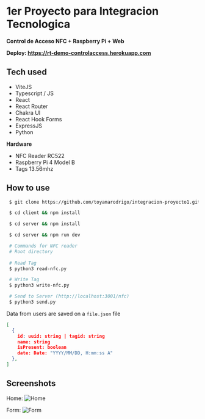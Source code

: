 # 1er Proyecto para Integracion Tecnologica

**Control de Acceso NFC + Raspberry Pi + Web**

**Deploy: <https://rt-demo-controlaccess.herokuapp.com>**


## Tech used

* ViteJS
* Typescript / JS
* React
* React Router
* Chakra UI
* React Hook Forms
* ExpressJS
* Python
  
**Hardware**

* NFC Reader RC522
* Raspberry Pi 4 Model B
* Tags 13.56mhz

## How to use

```sh
 $ git clone https://github.com/toyamarodrigo/integracion-proyecto1.git

 $ cd client && npm install

 $ cd server && npm install

 $ cd server && npm run dev

 # Commands for NFC reader
 # Root directory
 
 # Read Tag
 $ python3 read-nfc.py

 # Write Tag
 $ python3 write-nfc.py

 # Send to Server (http://localhost:3001/nfc)
 $ python3 send.py

```

Data from users are saved on a ``file.json`` file

```json
[
  {
    id: uuid: string | tagid: string
    name: string
    isPresent: boolean
    date: Date: "YYYY/MM/DD, H:mm:ss A"
  },
]
```


## Screenshots

Home:
![Home](https://i.imgur.com/04gq7xG.png)

Form:
![Form](https://i.imgur.com/XMXQvdC.png)